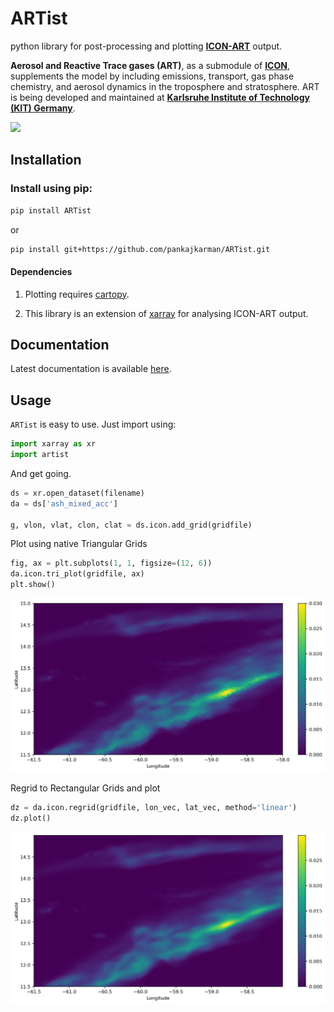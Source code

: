 # ARTist

python library for post-processing and plotting [**<ins>ICON-ART</ins>**](https://www.imk-tro.kit.edu/english/5925.php) output.

**Aerosol and Reactive Trace gases (ART)**, as a submodule of [**<ins>ICON</ins>**](https://www.dwd.de/EN/research/weatherforecasting/num_modelling/01_num_weather_prediction_modells/icon_description.html), supplements the model by including emissions, transport, gas phase chemistry, and aerosol dynamics in the troposphere and stratosphere. ART is being developed and maintained at [**<ins>Karlsruhe Institute of Technology (KIT) Germany</ins>**](https://www.imk-tro.kit.edu/english/3487.php).

<a><img src="https://www.imk-tro.kit.edu/img/content/bluemarble-180dpi-optimized.gif"/></a>

## Installation

### Install using pip:

```bash
pip install ARTist
```
or

```bash
pip install git+https://github.com/pankajkarman/ARTist.git
```

#### Dependencies

1. Plotting requires [cartopy](https://anaconda.org/conda-forge/cartopy).

2. This library is an extension of [xarray](https://anaconda.org/conda-forge/xarray) for analysing ICON-ART output.

## Documentation

Latest documentation is available [here](https://pankajkarman.github.io/artist/).


## Usage

`ARTist` is easy to use. Just import using:

```python
import xarray as xr
import artist
```

And get going.

```python
ds = xr.open_dataset(filename)
da = ds['ash_mixed_acc']

g, vlon, vlat, clon, clat = ds.icon.add_grid(gridfile)
```
Plot using native Triangular Grids
```python
fig, ax = plt.subplots(1, 1, figsize=(12, 6))
da.icon.tri_plot(gridfile, ax)
plt.show()
```
![Mineral Dust Forecast](./figs/ash_mixed_native.png)

Regrid to Rectangular Grids and plot

```python
dz = da.icon.regrid(gridfile, lon_vec, lat_vec, method='linear')
dz.plot()
```
![Mineral Dust Forecast](./figs/ash_mixed.png)



